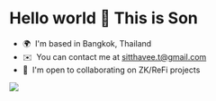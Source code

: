Hello world 👋 
This is Son
====================


* 🌍  I'm based in Bangkok, Thailand
* ✉️  You can contact me at [sitthavee.t@gmail.com](mailto:sitthavee.t@gmail.com)
* 🤝  I'm open to collaborating on ZK/ReFi projects

<a href="https://www.x.com/sitthaveet" target="_blank" rel="noreferrer"><img
src="https://img.shields.io/twitter/follow/sitthaveet?logo=twitter&style=for-the-badge&color=0891b2&labelColor=1c1917"
/></a>
